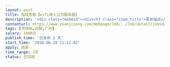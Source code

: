 ```yaml
---                
layout: post       
title: 指纹考勤【wifi接入公司服务器】           
description: '<div class="mobmid"><div><h3 class="item_title">需求描述</h3><p>1.应用场景<br/>我们是培训机构，分校遍布全国，数量大于100家。学生到，按指纹，发通知给家长；学生走，按指纹，通知家长。<br/>通知可选短信、app推送、微信公众号推送。<br/> <br/>2.指纹机需在500元以下，最好比较精致<br/>像钉钉考勤机，才100多，非常好，可惜它只能把数据送到自己的云端。<br/>接包者需自主确定合用的指纹机（成本我方出）<br/> <br/>3.指纹机采集指纹方便，数据有保障，用wifi通信。<br/>平时签到签离时，快捷识别，即时通过wifi直传公网上的服务器，服务器向指定的人发送消息，订阅了消息的人即收到消息。<br/>网络有故障时，可以暂存数据，一旦网络恢复，则自动上传数据到服务器。<br/> <br/>4.程序效率高，不要用低效的方法。</p></div><!--info end--></div>'     
contenturl: https://www.yuanjisong.com/Webpage/Job/../Job/detail/jobid/101591      
tags: [项目制,远程,广州]            
salary: 1600元          
publish_time: '已发布 1 天'         
start_time: '2018-06-20 11:12:02'           
apply: 结束                   
time_range: 2天              
status: 已完成                  
---                 
```

